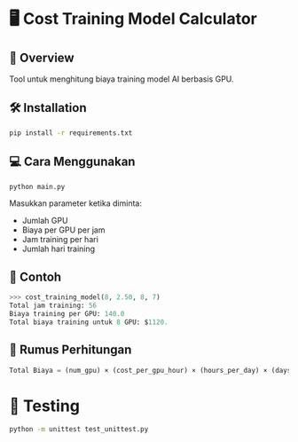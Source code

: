 # 🖥️ Cost Training Model Calculator

## 🚀 Overview
Tool untuk menghitung biaya training model AI berbasis GPU.

## 🛠️ Installation
```bash
pip install -r requirements.txt
```
## 💻 Cara Menggunakan
```bash
python main.py
```

Masukkan parameter ketika diminta:

- Jumlah GPU
- Biaya per GPU per jam
- Jam training per hari
- Jumlah hari training

## 📝 Contoh
```python
>>> cost_training_model(8, 2.50, 8, 7)
Total jam training: 56
Biaya training per GPU: 140.0
Total biaya training untuk 8 GPU: $1120.
```

## 🧮 Rumus Perhitungan
```python
Total Biaya = (num_gpu) × (cost_per_gpu_hour) × (hours_per_day) × (days_training)
```

# 🧪 Testing
```bash
python -m unittest test_unittest.py
```